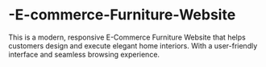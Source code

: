 # -E-commerce-Furniture-Website
This is a modern, responsive E-Commerce Furniture Website that helps customers design and execute elegant home interiors. With a user-friendly interface and seamless browsing experience.
